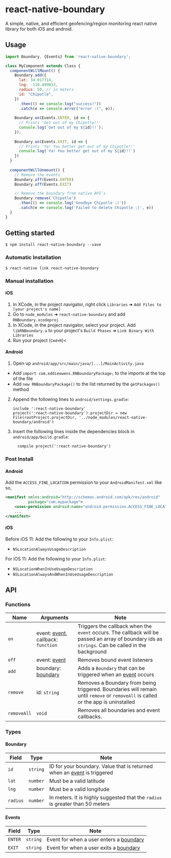 
# react-native-boundary

A simple, native, and efficient geofencing/region monitoring react native library for both iOS and android. 

## Usage
```javascript
import Boundary, {Events} from 'react-native-boundary';

class MyComponent extends Class {
  componentWillMount() {
    Boundary.add({
      lat: 34.017714,
      lng: -118.499033,
      radius: 50, // in meters
      id: "Chipotle",
    })
      .then(() => console.log("success!"))
      .catch(e => console.error("error :(", e));
   
    Boundary.on(Events.ENTER, id => {
      // Prints 'Get out of my Chipotle!!'
      console.log(`Get out of my ${id}!!`);
    });
    
    Boundary.on(Events.EXIT, id => {
      // Prints 'Ya! You better get out of my Chipotle!!'
      console.log(`Ya! You better get out of my ${id}!!`)
    })
  }
  
  componentWillUnmount() {
    // Remove the events
    Boundary.off(Events.ENTER)
    Boundary.off(Events.EXIT)

    // Remove the boundary from native API´s
    Boundary.remove('Chipotle')
      .then(() => console.log('Goodbye Chipotle :('))
      .catch(e => console.log('Failed to delete Chipotle :)', e))
  }
}
```
## Getting started

`$ npm install react-native-boundary --save`

### Automatic Installation

`$ react-native link react-native-boundary`

### Manual installation


#### iOS

1. In XCode, in the project navigator, right click `Libraries` ➜ `Add Files to [your project's name]`
2. Go to `node_modules` ➜ `react-native-boundary` and add `RNBoundary.xcodeproj`
3. In XCode, in the project navigator, select your project. Add `libRNBoundary.a` to your project's `Build Phases` ➜ `Link Binary With Libraries`
4. Run your project (`Cmd+R`)<

#### Android

1. Open up `android/app/src/main/java/[...]/MainActivity.java`
  - Add `import com.eddieowens.RNBoundaryPackage;` to the imports at the top of the file
  - Add `new RNBoundaryPackage()` to the list returned by the `getPackages()` method
2. Append the following lines to `android/settings.gradle`:
  	```
  	include ':react-native-boundary'
  	project(':react-native-boundary').projectDir = new File(rootProject.projectDir, '../node_modules/react-native-boundary/android')
  	```
3. Insert the following lines inside the dependencies block in `android/app/build.gradle`:
  	```
      compile project(':react-native-boundary')
  	```
  	
### Post Install

#### Android

Add the `ACCESS_FINE_LOCATION` permission to your `AndroidManifest.xml` like so,

```xml
<manifest xmlns:android="http://schemas.android.com/apk/res/android"
          package="com.mypackage">
    <uses-permission android:name="android.permission.ACCESS_FINE_LOCATION"/>
    ...
</manifest>
```

#### iOS
Before iOS 11:
Add the following to your `Info.plist`:
- `NSLocationAlwaysUsageDescription`

For iOS 11:
Add the following to your `Info.plist`:
- `NSLocationWhenInUseUsageDescription`
- `NSLocationAlwaysAndWhenInUseUsageDescription`

## API

### Functions
Name        | Arguments                                     | Note
----------- | --------------------------------------------- | ---
`on`        | event: [event](#events), callback: `function` | Triggers the callback when the `event` occurs. The callback will be passed an array of boundary ids as `strings`. Can be called in the background
`off`       | event: [event](#events)                       | Removes bound event listeners
`add`       | boundary: [boundary](#boundary)               | Adds a `Boundary` that can be triggered when an [event](#events) occurs
`remove`    | id: `string`                                  | Removes a Boundary from being triggered. Boundaries will remain until `remove` or `removeAll` is called or the app is uninstalled
`removeAll` | `void`                                        | Removes all boundaries and event callbacks.

### Types
#### Boundary
Field    | Type     | Note
-------- | -------- | ----
`id`     | `string` | ID for your boundary. Value that is returned when an [event](#events) is triggered
`lat`    | `number` | Must be a valid latitude
`lng`    | `number` | Must be a valid longitude
`radius` | `number` | In meters. It is highly suggested that the `radius` is greater than 50 meters

#### Events
Field    | Type      | Note
-------- | --------- | ----
`ENTER`  | `string`  | Event for when a user enters a [boundary](#boundary)  
`EXIT`   | `string`  | Event for when a user exits a [boundary](#boundary)

